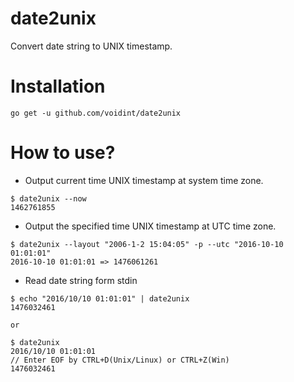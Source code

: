 # date2unix
Convert date string to UNIX timestamp.

# Installation
```
go get -u github.com/voidint/date2unix
```

# How to use?
- Output current time UNIX timestamp at system time zone.
```
$ date2unix --now
1462761855
```

- Output the specified time UNIX timestamp at UTC time zone.
```
$ date2unix --layout "2006-1-2 15:04:05" -p --utc "2016-10-10 01:01:01"
2016-10-10 01:01:01 => 1476061261
```

- Read date string form stdin
```
$ echo "2016/10/10 01:01:01" | date2unix
1476032461

or 

$ date2unix
2016/10/10 01:01:01
// Enter EOF by CTRL+D(Unix/Linux) or CTRL+Z(Win)
1476032461
```



